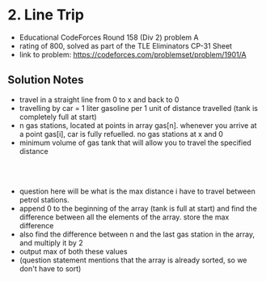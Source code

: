# 2. Line Trip

* Educational CodeForces Round 158 (Div 2) problem A
* rating of 800, solved as part of the TLE Eliminators CP-31 Sheet
* link to problem: https://codeforces.com/problemset/problem/1901/A

## Solution Notes

* travel in a straight line from 0 to x and back to 0
* travelling by car = 1 liter gasoline per 1 unit of distance travelled (tank is completely full at start)
* n gas stations, located at points in array gas[n]. whenever you arrive at a point gas[i], car is fully refuelled. no gas stations at x and 0
* minimum volume of gas tank that will allow you to travel the specified distance

<br><br>

* question here will be what is the max distance i have to travel between petrol stations.
* append 0 to the beginning of the array (tank is full at start) and find the difference between all the elements of the array. store the max difference
* also find the difference between n and the last gas station in the array, and multiply it by 2
* output max of both these values
* (question statement mentions that the array is already sorted, so we don't have to sort)